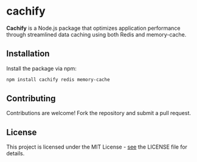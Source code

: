 # cachify

**Cachify** is a Node.js package that optimizes application performance through streamlined data caching using both Redis and memory-cache.

## Installation

Install the package via npm:

```bash
npm install cachify redis memory-cache
```

## Contributing

Contributions are welcome! Fork the repository and submit a pull request.

## License

This project is licensed under the MIT License - [see](./LICENSE) the LICENSE file for details.
